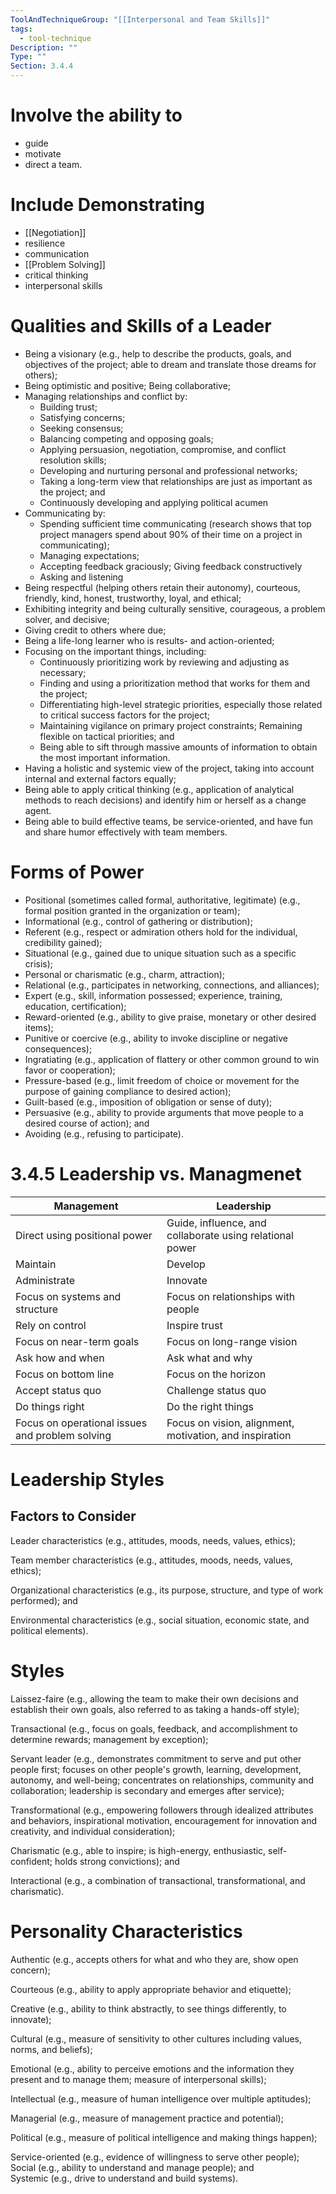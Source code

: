```yaml
---
ToolAndTechniqueGroup: "[[Interpersonal and Team Skills]]"
tags:
  - tool-technique
Description: ""
Type: ""
Section: 3.4.4
---
```

# Involve the ability to
- guide
- motivate
- direct
a team.
# Include Demonstrating
- [[Negotiation]]
- resilience
- communication
- [[Problem Solving]]
- critical thinking
- interpersonal skills
# Qualities and Skills of a Leader
- Being a visionary (e.g., help to describe the products, goals, and objectives of the project; able to dream and translate those dreams for others);
- Being optimistic and positive; Being collaborative;
- Managing relationships and conflict by:
	- Building trust;
	- Satisfying concerns;
	- Seeking consensus;
	- Balancing competing and opposing goals;
	- Applying persuasion, negotiation, compromise, and conflict resolution skills;
	- Developing and nurturing personal and professional networks;
	- Taking a long-term view that relationships are just as important as the project; and
	- Continuously developing and applying political acumen
- Communicating by:
	- Spending sufficient time communicating (research shows that top project managers spend about 90% of their time on a project in communicating);
	- Managing expectations;  
	- Accepting feedback graciously; Giving feedback constructively
	- Asking and listening
- Being respectful (helping others retain their autonomy), courteous, friendly, kind, honest, trustworthy, loyal, and ethical;
- Exhibiting integrity and being culturally sensitive, courageous, a problem solver, and decisive;
- Giving credit to others where due;  
- Being a life-long learner who is results- and action-oriented;
- Focusing on the important things, including:
	- Continuously prioritizing work by reviewing and adjusting as necessary;
	- Finding and using a prioritization method that works for them and the project;
	- Differentiating high-level strategic priorities, especially those related to critical success factors for the project;
	- Maintaining vigilance on primary project constraints; Remaining flexible on tactical priorities; and
	- Being able to sift through massive amounts of information to obtain the most important information.
- Having a holistic and systemic view of the project, taking into account internal and external factors equally;
- Being able to apply critical thinking (e.g., application of analytical methods to reach decisions) and identify him or herself as a change agent.
- Being able to build effective teams, be service-oriented, and have fun and share humor effectively with team members.
# Forms of Power
- Positional (sometimes called formal, authoritative, legitimate) (e.g., formal position granted in the organization or team);
- Informational (e.g., control of gathering or distribution);
- Referent (e.g., respect or admiration others hold for the individual, credibility gained);
- Situational (e.g., gained due to unique situation such as a specific crisis);
- Personal or charismatic (e.g., charm, attraction);
- Relational (e.g., participates in networking, connections, and alliances);
- Expert (e.g., skill, information possessed; experience, training, education, certification);
- Reward-oriented (e.g., ability to give praise, monetary or other desired items);
- Punitive or coercive (e.g., ability to invoke discipline or negative consequences);
- Ingratiating (e.g., application of flattery or other common ground to win favor or cooperation);
- Pressure-based (e.g., limit freedom of choice or movement for the purpose of gaining compliance to desired action);
- Guilt-based (e.g., imposition of obligation or sense of duty);
- Persuasive (e.g., ability to provide arguments that move people to a desired course of action); and
- Avoiding (e.g., refusing to participate).

# 3.4.5 Leadership vs. Managmenet
| Management | Leadership |
| ---- | ---- |
| Direct using positional power | Guide, influence, and collaborate using relational power |
| Maintain | Develop |
| Administrate | Innovate |
| Focus on systems and structure | Focus on relationships with people |
| Rely on control | Inspire trust |
| Focus on near-term goals | Focus on long-range vision |
| Ask how and when | Ask what and why |
| Focus on bottom line | Focus on the horizon |
| Accept status quo | Challenge status quo |
| Do things right | Do the right things |
| Focus on operational issues and problem solving | Focus on vision, alignment, motivation, and inspiration |
# Leadership Styles
## Factors to Consider
Leader characteristics (e.g., attitudes, moods, needs, values, ethics);

Team member characteristics (e.g., attitudes, moods, needs, values, ethics);

Organizational characteristics (e.g., its purpose, structure, and type of work performed); and

Environmental characteristics (e.g., social situation, economic state, and political elements).
# Styles
Laissez-faire (e.g., allowing the team to make their own decisions and establish their own goals, also referred to as taking a hands-off style);

Transactional (e.g., focus on goals, feedback, and accomplishment to determine rewards; management by exception);

Servant leader (e.g., demonstrates commitment to serve and put other people first; focuses on other people's growth, learning, development, autonomy, and well-being; concentrates on relationships, community and collaboration; leadership is secondary and emerges after service);

Transformational (e.g., empowering followers through idealized attributes and behaviors, inspirational motivation, encouragement for innovation and creativity, and individual consideration);

Charismatic (e.g., able to inspire; is high-energy, enthusiastic, self- confident; holds strong convictions); and

Interactional (e.g., a combination of transactional, transformational, and charismatic).

# Personality Characteristics
Authentic (e.g., accepts others for what and who they are, show open concern);

Courteous (e.g., ability to apply appropriate behavior and etiquette);

Creative (e.g., ability to think abstractly, to see things differently, to innovate);

Cultural (e.g., measure of sensitivity to other cultures including values, norms, and beliefs);

Emotional (e.g., ability to perceive emotions and the information they present and to manage them; measure of interpersonal skills);

Intellectual (e.g., measure of human intelligence over multiple aptitudes);

Managerial (e.g., measure of management practice and potential);

Political (e.g., measure of political intelligence and making things happen);

Service-oriented (e.g., evidence of willingness to serve other people); Social (e.g., ability to understand and manage people); and  
Systemic (e.g., drive to understand and build systems).